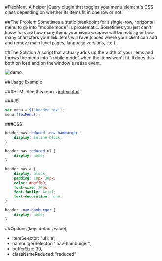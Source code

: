 #FlexMenu
A helper jQuery plugin that toggles your menu element's CSS class depending on whether its items fit in one row or not.

##The Problem
Sometimes a static breakpoint for a single-row, horizontal menu to go into "mobile mode" is problematic. Sometimes you just can't know for sure
how many items your menu wrapper will be holding or how many characters your link items will have (cases where your client can add and remove main level pages, language versions, etc.).

##The Solution
A script that actually adds up the width of your items and throws the menu into "mobile mode" when the items won't fit.
It does this both on load and on the window's resize event.

![demo](http://i.imgur.com/4BdKgKm.gif)

##Usage Example

###HTML
See this repo's [index.html](https://github.com/ThePaavero/FlexMenu/blob/master/index.html)

###JS
```javascript
var menu = $('header nav');
menu.flexMenu();
```

###CSS
```css
header nav.reduced .nav-hamburger {
	display: inline-block;
}

header nav.reduced ul {
	display: none;
}

header nav a {
	display: block;
	padding: 10px 30px;
	color: #beffb9;
	font-size: 20px;
	font-family: Arial;
	text-decoration: none;
}

header .nav-hamburger {
	display: none;
}
```

##Options (key: default value)
* itemSelector: "ul li a",
* hamburgerSelector: ".nav-hamburger",
* bufferSize: 30,
* classNameReduced: "reduced"
